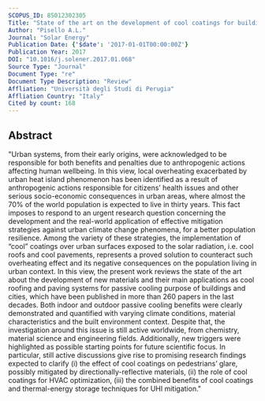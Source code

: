 ```yaml
---
SCOPUS_ID: 85012302305
Title: "State of the art on the development of cool coatings for buildings and cities"
Author: "Pisello A.L."
Journal: "Solar Energy"
Publication Date: {'$date': '2017-01-01T00:00:00Z'}
Publication Year: 2017
DOI: "10.1016/j.solener.2017.01.068"
Source Type: "Journal"
Document Type: "re"
Document Type Description: "Review"
Affliation: "Università degli Studi di Perugia"
Affliation Country: "Italy"
Cited by count: 168
---
```


## Abstract
"Urban systems, from their early origins, were acknowledged to be responsible for both benefits and penalties due to anthropogenic actions affecting human wellbeing. In this view, local overheating exacerbated by urban heat island phenomenon has been identified as a result of anthropogenic actions responsible for citizens’ health issues and other serious socio-economic consequences in urban areas, where almost the 70% of the world population is expected to live in thirty years. This fact imposes to respond to an urgent research question concerning the development and the real-world application of effective mitigation strategies against urban climate change phenomena, for a better population resilience. Among the variety of these strategies, the implementation of “cool” coatings over urban surfaces exposed to the solar radiation, i.e. cool roofs and cool pavements, represents a proved solution to counteract such overheating effect and its negative consequences on the population living in urban context. In this view, the present work reviews the state of the art about the development of new materials and their main applications as cool roofing and paving systems for passive cooling purpose of buildings and cities, which have been published in more than 260 papers in the last decades. Both indoor and outdoor passive cooling benefits were clearly demonstrated and quantified with varying climate conditions, material characteristics and the built environment context. Despite that, the investigation around this issue is still active worldwide, from chemistry, material science and engineering fields. Additionally, new triggers were highlighted as possible starting points for future scientific focus. In particular, still active discussions give rise to promising research findings expected to clarify (i) the effect of cool coatings on pedestrians’ glare, possibly mitigated by directionally-reflective materials, (ii) the role of cool coatings for HVAC optimization, (iii) the combined benefits of cool coatings and thermal-energy storage techniques for UHI mitigation."
